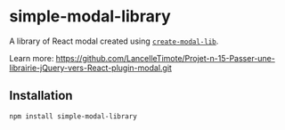 # simple-modal-library

A library of React modal created using [`create-modal-lib`](https://www.npmjs.com/package/simple-modal-library-timote).

Learn more: https://github.com/LancelleTimote/Projet-n-15-Passer-une-librairie-jQuery-vers-React-plugin-modal.git

## Installation

```
npm install simple-modal-library
```
